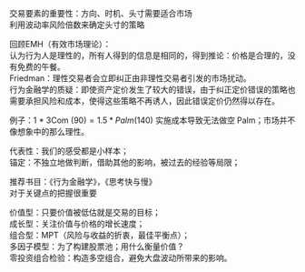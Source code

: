 交易要素的重要性：方向、时机、头寸需要适合市场<br>
利用波动率风险倍数来确定头寸的策略

回顾EMH（有效市场理论）：<br>
认为行为人是理性的，所有人得到的信息是相同的，得到推论：价格是合理的，没有免费的午餐。<br>
Friedman：理性交易者会立即纠正由非理性交易者引发的市场扰动。<br>
行为金融学的质疑：即使资产定价发生了较大的错误，由于纠正定价错误的策略也需要承担风险和成本，使得这些策略不再诱人，因此错误定价仍然得以存在。<br>

例子：1 * 3Com ($90) = 1.5 * Palm ($140)
实施成本导致无法做空 Palm；市场并不像想象中的那么理性。<br>

代表性：我们的感受都是小样本；<br>
锚定：不独立地做判断，借助其他的影响，被过去的经验等局限；<br>

推荐书目：《行为金融学》，《思考快与慢》<br>
对于关键点的把握很重要<br>

价值型：只要价值被低估就是交易的目标；<br>
成长型：关注价值与价格的增长速度；<br>
组合型：MPT（风险与收益的折衷，最佳平衡点）；<br>
多因子模型：为了构建股票池；用什么衡量价值？<br>
零投资组合检验：构造多空组合，避免大盘波动所带来的影响。
